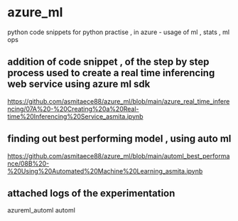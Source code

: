 # azure_ml
python code snippets for python practise , in azure - usage of ml , stats , ml ops 






## addition of  code snippet , of  the step by step process used to  create a real time  inferencing   web service  using azure ml sdk 
https://github.com/asmitaece88/azure_ml/blob/main/azure_real_time_inferencing/07A%20-%20Creating%20a%20Real-time%20Inferencing%20Service_asmita.ipynb

## finding out best performing model , using auto ml 
https://github.com/asmitaece88/azure_ml/blob/main/automl_best_performance/08B%20-%20Using%20Automated%20Machine%20Learning_asmita.ipynb

## attached logs   of the experimentation 
azureml_automl
automl

